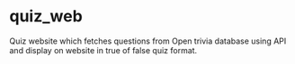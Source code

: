# quiz_web
Quiz website which fetches questions from Open trivia database using API and display on website in true of false quiz format.
